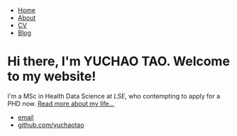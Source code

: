 <!DOCTYPE html>
<html>
	<head>
		<title>YUCHAO TAO, Try to be a data scientist</title>
	</head>
	<body>
		<nav>
    		<ul>
        		<li><a href="/">Home</a></li>
	        	<li><a href="/about">About</a></li>
        		<li><a href="/cv">CV</a></li>
        		<li><a href="/blog">Blog</a></li>
    		</ul>
		</nav>
		<div class="container">
    		<div class="blurb">
        		<h1>Hi there, I'm YUCHAO TAO. Welcome to my website!</h1>
				<p>I'm a MSc in Health Data Science at <em>LSE</em>, who contempting to apply for a PHD now. <a href="/about">Read more about my life...</a></p>
    		</div><!-- /.blurb -->
		</div><!-- /.container -->
		<footer>
    		<ul>
        		<li><a href="Y.Tao19@lse.ac.uk">email</a></li>
        		<li><a href="https://github.com/yuchaotao">github.com/yuchaotao</a></li>
			</ul>
		</footer>
	</body>
</html>
